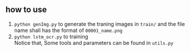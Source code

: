 ## how to use
1. `python genImg.py` to generate the traning images in `train/` and the file name shall has the format of `00001_name.png`
2. `python lstm_ocr.py` to training  
Notice that,
Some tools and parameters can be found in `utils.py`
